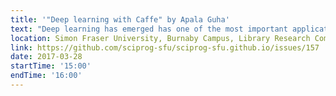```yaml
---
title: '"Deep learning with Caffe" by Apala Guha'
text: "Deep learning has emerged has one of the most important applications in the word today, image classification being one of its primary uses. Image classification is used in robotics, autonomous vehicles, IOT devices etc. In this workshop we will learn the basic principles underlying deep learning networks, how they are implemented, and, how to visualize a trained network. We will use Caffe, which is a popular deep learning tool and apply it to an image database."
location: Simon Fraser University, Burnaby Campus, Library Research Commons
link: https://github.com/sciprog-sfu/sciprog-sfu.github.io/issues/157
date: 2017-03-28
startTime: '15:00'
endTime: '16:00'
---
```


